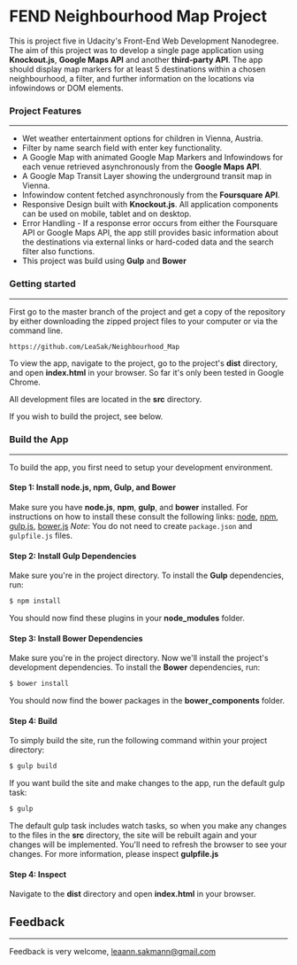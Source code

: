 # FEND Neighbourhood Map Project

This is project five in Udacity's Front-End Web Development Nanodegree. The aim of this project was to develop a single page application using **Knockout.js**, **Google Maps API** and another **third-party API**. The app should display map markers for at least 5 destinations within a chosen neighbourhood, a filter, and further information on the locations via infowindows or DOM elements.

### Project Features
------
* Wet weather entertainment options for children in Vienna, Austria.
* Filter by name search field with enter key functionality.
* A Google Map with animated Google Map Markers and Infowindows for each venue retrieved asynchronously from the **Google Maps API**.
* A Google Map Transit Layer showing the underground transit map in Vienna.
* Infowindow content fetched asynchronously from the **Foursquare API**.
* Responsive Design built with **Knockout.js**. All application components can be used on mobile, tablet and on desktop.
* Error Handling - If a response error occurs from either the Foursquare API or Google Maps API, the app still provides basic information about the destinations via external links or hard-coded data and the search filter also functions.
* This project was build using **Gulp** and **Bower**

### Getting started
------

First go to the master branch of the project and get a copy of the repository by either downloading the zipped project files to your computer or via the command line.

```sh
https://github.com/LeaSak/Neighbourhood_Map
```

To view the app, navigate to the project, go to the project's **dist** directory, and open **index.html** in your browser. So far it's only been tested in Google Chrome.

All development files are located in the **src** directory.

If you wish to build the project, see below.

### Build the App
------
To build the app, you first need to setup your development environment.

#### Step 1: Install node.js, npm, Gulp, and Bower
Make sure you have **node.js**, **npm**, **gulp**, and **bower** installed. For instructions on how to install these consult the following links: [node](https://nodejs.org/en/), [npm](https://docs.npmjs.com/getting-started/installing-node), [gulp.js](http://gulpjs.com/), [bower.js](https://bower.io/)
*Note*: You do not need to create `package.json` and `gulpfile.js` files.

#### Step 2: Install Gulp Dependencies
Make sure you're in the project directory.
To install the **Gulp** dependencies, run:
```sh
$ npm install
```
You should now find these plugins in your **node_modules** folder.

#### Step 3: Install Bower Dependencies
Make sure you're in the project directory. Now we'll install the project's development dependencies.
To install the **Bower** dependencies, run:
```sh
$ bower install
```
You should now find the bower packages in the **bower_components** folder.

#### Step 4: Build
To simply build the site, run the following command within your project directory:
```sh
$ gulp build
```
If you want build the site and make changes to the app, run the default gulp task:
```sh
$ gulp
```
The default gulp task includes watch tasks, so when you make any changes to the files in the **src** directory, the site will be rebuilt again and your changes will be implemented. You'll need to refresh the browser to see your changes.
For more information, please inspect **gulpfile.js**

#### Step 4: Inspect
Navigate to the **dist** directory and open **index.html** in your browser.

## Feedback
------
Feedback is very welcome, leaann.sakmann@gmail.com